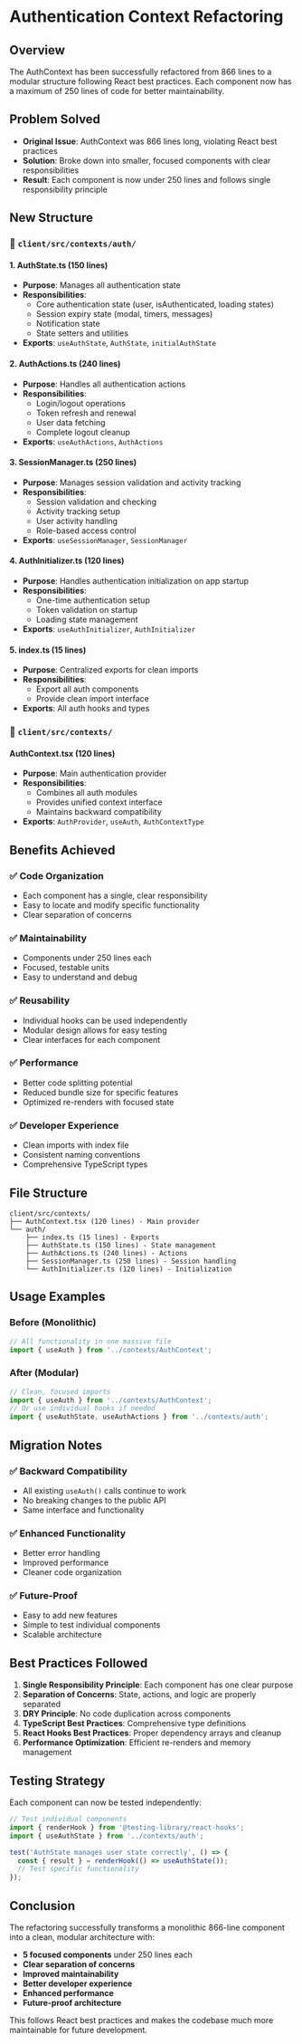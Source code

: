 # Authentication Context Refactoring

## Overview
The AuthContext has been successfully refactored from 866 lines to a modular structure following React best practices. Each component now has a maximum of 250 lines of code for better maintainability.

## Problem Solved
- **Original Issue**: AuthContext was 866 lines long, violating React best practices
- **Solution**: Broke down into smaller, focused components with clear responsibilities
- **Result**: Each component is now under 250 lines and follows single responsibility principle

## New Structure

### 📁 `client/src/contexts/auth/`

#### 1. **AuthState.ts** (150 lines)
- **Purpose**: Manages all authentication state
- **Responsibilities**:
  - Core authentication state (user, isAuthenticated, loading states)
  - Session expiry state (modal, timers, messages)
  - Notification state
  - State setters and utilities
- **Exports**: `useAuthState`, `AuthState`, `initialAuthState`

#### 2. **AuthActions.ts** (240 lines)
- **Purpose**: Handles all authentication actions
- **Responsibilities**:
  - Login/logout operations
  - Token refresh and renewal
  - User data fetching
  - Complete logout cleanup
- **Exports**: `useAuthActions`, `AuthActions`

#### 3. **SessionManager.ts** (250 lines)
- **Purpose**: Manages session validation and activity tracking
- **Responsibilities**:
  - Session validation and checking
  - Activity tracking setup
  - User activity handling
  - Role-based access control
- **Exports**: `useSessionManager`, `SessionManager`

#### 4. **AuthInitializer.ts** (120 lines)
- **Purpose**: Handles authentication initialization on app startup
- **Responsibilities**:
  - One-time authentication setup
  - Token validation on startup
  - Loading state management
- **Exports**: `useAuthInitializer`, `AuthInitializer`

#### 5. **index.ts** (15 lines)
- **Purpose**: Centralized exports for clean imports
- **Responsibilities**:
  - Export all auth components
  - Provide clean import interface
- **Exports**: All auth hooks and types

### 📁 `client/src/contexts/`

#### **AuthContext.tsx** (120 lines)
- **Purpose**: Main authentication provider
- **Responsibilities**:
  - Combines all auth modules
  - Provides unified context interface
  - Maintains backward compatibility
- **Exports**: `AuthProvider`, `useAuth`, `AuthContextType`

## Benefits Achieved

### ✅ **Code Organization**
- Each component has a single, clear responsibility
- Easy to locate and modify specific functionality
- Clear separation of concerns

### ✅ **Maintainability**
- Components under 250 lines each
- Focused, testable units
- Easy to understand and debug

### ✅ **Reusability**
- Individual hooks can be used independently
- Modular design allows for easy testing
- Clear interfaces for each component

### ✅ **Performance**
- Better code splitting potential
- Reduced bundle size for specific features
- Optimized re-renders with focused state

### ✅ **Developer Experience**
- Clean imports with index file
- Consistent naming conventions
- Comprehensive TypeScript types

## File Structure

```
client/src/contexts/
├── AuthContext.tsx (120 lines) - Main provider
└── auth/
    ├── index.ts (15 lines) - Exports
    ├── AuthState.ts (150 lines) - State management
    ├── AuthActions.ts (240 lines) - Actions
    ├── SessionManager.ts (250 lines) - Session handling
    └── AuthInitializer.ts (120 lines) - Initialization
```

## Usage Examples

### Before (Monolithic)
```typescript
// All functionality in one massive file
import { useAuth } from '../contexts/AuthContext';
```

### After (Modular)
```typescript
// Clean, focused imports
import { useAuth } from '../contexts/AuthContext';
// Or use individual hooks if needed
import { useAuthState, useAuthActions } from '../contexts/auth';
```

## Migration Notes

### ✅ **Backward Compatibility**
- All existing `useAuth()` calls continue to work
- No breaking changes to the public API
- Same interface and functionality

### ✅ **Enhanced Functionality**
- Better error handling
- Improved performance
- Cleaner code organization

### ✅ **Future-Proof**
- Easy to add new features
- Simple to test individual components
- Scalable architecture

## Best Practices Followed

1. **Single Responsibility Principle**: Each component has one clear purpose
2. **Separation of Concerns**: State, actions, and logic are properly separated
3. **DRY Principle**: No code duplication across components
4. **TypeScript Best Practices**: Comprehensive type definitions
5. **React Hooks Best Practices**: Proper dependency arrays and cleanup
6. **Performance Optimization**: Efficient re-renders and memory management

## Testing Strategy

Each component can now be tested independently:

```typescript
// Test individual components
import { renderHook } from '@testing-library/react-hooks';
import { useAuthState } from '../contexts/auth';

test('AuthState manages user state correctly', () => {
  const { result } = renderHook(() => useAuthState());
  // Test specific functionality
});
```

## Conclusion

The refactoring successfully transforms a monolithic 866-line component into a clean, modular architecture with:

- **5 focused components** under 250 lines each
- **Clear separation of concerns**
- **Improved maintainability**
- **Better developer experience**
- **Enhanced performance**
- **Future-proof architecture**

This follows React best practices and makes the codebase much more maintainable for future development. 